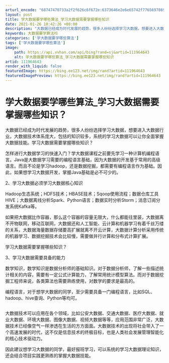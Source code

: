 ```yaml
---
arturl_encode: "68747470733a2f2f626c6f672e:6373646e2e6e65742f77656978696e5f33303039363332312f:61727469636c652f64657461696c732f313131393634363433"
layout: post
title: 学大数据要学哪些算法_学习大数据需要掌握哪些知识
date: 2021-01-26 18:42:26 +08:00
description: "大数据已经成为时代发展的趋势，很多人纷纷选择学习大数据，想要进入大数据行业。"
keywords: 大数据要学算法吗
categories: ['学大数据要学哪些算法']
tags: ['学大数据要学哪些算法']
image:
    path: https://api.vvhan.com/api/bing?rand=sj&artid=111964643
    alt: 学大数据要学哪些算法_学习大数据需要掌握哪些知识
artid: 111964643
render_with_liquid: false
featuredImage: https://bing.ee123.net/img/rand?artid=111964643
featuredImagePreview: https://bing.ee123.net/img/rand?artid=111964643
---
```


# 学大数据要学哪些算法_学习大数据需要掌握哪些知识？

大数据已经成为时代发展的趋势，很多人纷纷选择学习大数据，想要进入大数据行业。大数据技术体系庞大，包括的知识较多，系统的学习大数据可以让你全面掌握大数据技能。学习大数据需要掌握哪些知识？
![]()

怎样进行大数据学习的快速入门？学大数据课程之前要先学习一种计算机编程语言。Java是大数据学习需要的编程语言基础，因为大数据的开发基于常用的高级语言。而且不论是学习hadoop，还是数据挖掘，都需要有编程语言作为基础。因此，如果想学习大数据开发，掌握Java基础是必不可少的。

2、学习大数据必须学习大数据核心知识

Hadoop生态系统；HDFS技术；HBASE技术；Sqoop使用流程；数据仓库工具HIVE；大数据离线分析Spark、Python语言；数据实时分析Storm；消息订阅分发系统Kafka等。

如果把大数据比作容器，那么这个容器的容量无限大，什么都能往里装，大数据离不开物联网，移动互联网，大数据还和人工智能、云计算和机器学习有着千丝万缕的关系，大数据海量数据存储要高扩展就离不开云计算，大数据计算分析采用传统的机器学习、数据挖掘技术会比较慢，需要做并行计算和分布式计算扩展。
![]()

学习大数据需要掌握哪些知识？

3、学习大数据需要具备的能力

数学知识，数学知识是数据分析师的基础知识。对于数据分析师，了解一些描述统计相关的内容，需要有一定公式计算能力，了解常用统计模型算法。而对于数据挖掘工程师来说，各类算法也需要熟练使用，对数学的要求是最高的。

编程语言，对于想学大数据的同学，至少需要具备一门编程语言，比如SQL、hadoop、hive查询、Python等均可。

![]()

大数据技术可以应用在各个领域，比如公安大数据、交通大数据、医疗大数据、就业大数据、环境大数据、图像大数据、视频大数据等等，应用范围非常广泛，大数据技术已经像空气一样渗透在生活的方方面面。大数据技术的出现将社会带入了一个高速发展的时代，这不仅是信息技术的终极目标，也是人类社会发展管理智能化的核心技术驱动力。

因此建议想学习大数据的同学，最好报班学习，可以系统的学习大数据理论知识，还会结合项目实践更熟练的掌握大数据技能。

![]()